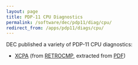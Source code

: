 ```yaml
---
layout: page
title: PDP-11 CPU Diagnostics
permalink: /software/dec/pdp11/diag/cpu/
redirect_from: /apps/pdp11/diags/cpu/
---
```


DEC published a variety of PDP-11 CPU diagnostics:

* [XCPA](XCPA.mac) (from [RETROCMP](http://www.retrocmp.com/images/stories/joerg/pdp11_diagnostic_database/resourcefiles/set0/AC-E664G-MC_CXCPAG_Processor_Test_Sep78.mac), extracted from [PDF](http://bitsavers.org/pdf/dec/pdp11/xxdp/x11_listings/AC-E664G-MC_CXCPAG0-Processor-test_Sep78.pdf))

